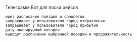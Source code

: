 Телеграмм Бот для поска рейсов

    ищет расписание поездов и самолетов
    запрашивает у пользователя город отправления
    запрашивает у пользователя город прибытия
    дату планируемой поездки
    выводит расписание выбранной поездки и продолжительность

